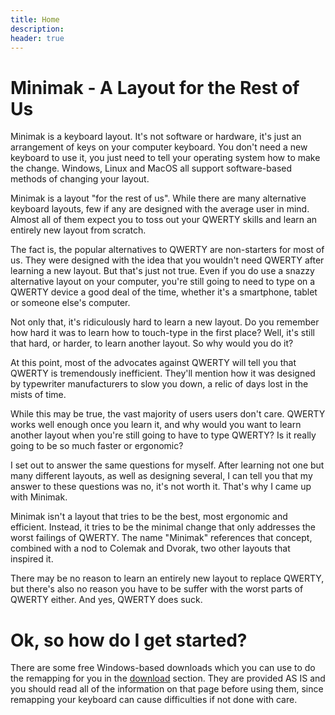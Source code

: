 ```yaml
---
title: Home
description:
header: true
---
```

Minimak - A Layout for the Rest of Us
=====================================

Minimak is a keyboard layout.  It's not software or hardware, it's just
an arrangement of keys on your computer keyboard.  You don't need a new
keyboard to use it, you just need to tell your operating system how to
make the change.  Windows, Linux and MacOS all support software-based
methods of changing your layout.

Minimak is a layout "for the rest of us".  While there are many
alternative keyboard layouts, few if any are designed with the average
user in mind.  Almost all of them expect you to toss out your QWERTY
skills and learn an entirely new layout from scratch.

The fact is, the popular alternatives to QWERTY are non-starters for
most of us.  They were designed with the idea that you wouldn't need
QWERTY after learning a new layout.  But that's just not true.  Even if
you do use a snazzy alternative layout on your computer, you're still
going to need to type on a QWERTY device a good deal of the time,
whether it's a smartphone, tablet or someone else's computer.

Not only that, it's ridiculously hard to learn a new layout.  Do you
remember how hard it was to learn how to touch-type in the first place?
Well, it's still that hard, or harder, to learn another layout.  So why
would you do it?

At this point, most of the advocates against QWERTY will tell you that
QWERTY is tremendously inefficient.  They'll mention how it was designed
by typewriter manufacturers to slow you down, a relic of days lost in
the mists of time.

While this may be true, the vast majority of users users don't care.
QWERTY works well enough once you learn it, and why would you want to
learn another layout when you're still going to have to type QWERTY?  Is
it really going to be so much faster or ergonomic?

I set out to answer the same questions for myself.  After learning not
one but many different layouts, as well as designing several, I can tell
you that my answer to these questions was no, it's not worth it.  That's
why I came up with Minimak.

Minimak isn't a layout that tries to be the best, most ergonomic and
efficient.  Instead, it tries to be the minimal change that only
addresses the worst failings of QWERTY.  The name "Minimak" references
that concept, combined with a nod to Colemak and Dvorak, two other
layouts that inspired it.

There may be no reason to learn an entirely new layout to replace
QWERTY, but there's also no reason you have to be suffer with the worst
parts of QWERTY either.  And yes, QWERTY does suck.

Ok, so how do I get started?
============================

There are some free Windows-based downloads which you can use to do the
remapping for you in the [download](/download) section.  They are
provided AS IS and you should read all of the information on that page
before using them, since remapping your keyboard can cause difficulties
if not done with care.
